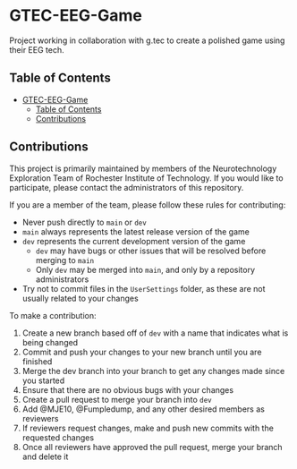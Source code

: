 # GTEC-EEG-Game
Project working in collaboration with g.tec to create a polished game using their EEG tech.

## Table of Contents

- [GTEC-EEG-Game](#gtec-eeg-game)
  - [Table of Contents](#table-of-contents)
  - [Contributions](#contributions)

## Contributions
This project is primarily maintained by members of the Neurotechnology Exploration Team of Rochester Institute of Technology. If you would like to participate, please contact the administrators of this repository.

If you are a member of the team, please follow these rules for contributing:
- Never push directly to `main` or `dev`
- `main` always represents the latest release version of the game
- `dev` represents the current development version of the game
  - `dev` may have bugs or other issues that will be resolved before merging to `main`
  - Only `dev` may be merged into `main`, and only by a repository administrators
- Try not to commit files in the `UserSettings` folder, as these are not usually related to your changes

To make a contribution:
1. Create a new branch based off of `dev` with a name that indicates what is being changed
2. Commit and push your changes to your new branch until you are finished
3. Merge the dev branch into your branch to get any changes made since you started
4. Ensure that there are no obvious bugs with your changes
5. Create a pull request to merge your branch into `dev`
6. Add @MJE10, @Fumpledump, and any other desired members as reviewers
7. If reviewers request changes, make and push new commits with the requested changes
8. Once all reviewers have approved the pull request, merge your branch and delete it 